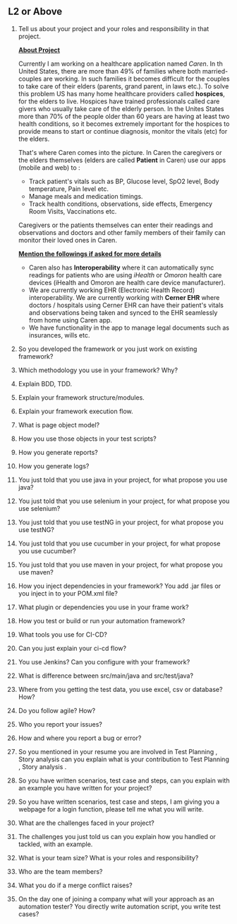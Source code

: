 ## L2 or Above

1. Tell us about your project and your roles and responsibility in that project.

    <ins>**About Project**</ins>

    Currently I am working on a healthcare application named *Caren*. 
    In th United States, there are more than 49% of families where both married-couples are working. In such families it becomes difficult for the couples to take care of their elders (parents, grand parent, in laws etc.). To solve this problem US has many home healthcare providers called **hospices**, for the elders to live.
    Hospices have trained professionals called care givers who usually take care of the elderly person.
    In the Unites States more than 70% of the people older than 60 years are having at least two health conditions, so it becomes extremely important for the hospices to provide means to start or continue diagnosis, monitor the vitals (etc) for the elders.
    
    That's where Caren comes into the picture. In Caren the caregivers or the elders themselves (elders are called **Patient** in Caren) use our apps (mobile and web) to :
    - Track patient's vitals such as BP, Glucose level, SpO2 level, Body temperature, Pain level etc.
    - Manage meals and medication timings.
    - Track health conditions, observations, side effects, Emergency Room Visits, Vaccinations etc.

    Caregivers or the patients themselves can enter their readings and observations and doctors and other family members of their family can monitor their loved ones in Caren.
    
    <ins>**Mention the followings if asked for more details**</ins>
    
    - Caren also has **Interoperability** where it can automatically sync readings for patients who are using *iHealth* or *Omoron* health care devices (iHealth and Omoron are health care device manufacturer).
    - We are currently working EHR (Electronic Health Record) interoperability. We are currently working with **Cerner EHR** where doctors / hospitals using Cerner EHR can have their patient's vitals and observations being taken and synced to the EHR seamlessly from home using Caren app.
    - We have functionality in the app to manage legal documents such as insurances, wills etc.
    
1. So you developed the framework or you just work on existing framework?
1. Which methodology you use in your framework? Why?
1. Explain BDD, TDD.
1. Explain your framework structure/modules.
1. Explain your framework execution flow.
1. What is page object model?
1. How you use those objects in your test scripts?
1. How you generate reports?
1. How you generate logs?
1. You just told that you use java in your project, for what propose you use java? 
1. You just told that you use selenium in your project, for what propose you use selenium? 
1. You just told that you use testNG in your project, for what propose you use testNG? 
1. You just told that you use cucumber in your project, for what propose you use cucumber? 
1. You just told that you use maven in your project, for what propose you use maven?
1. How you inject dependencies in your framework? You add .jar files or you inject in to your POM.xml file? 
1. What plugin or dependencies you use in your frame work?
1. How you test or build or run your automation framework?
1. What tools you use for CI-CD?
1. Can you just explain your ci-cd flow?
1. You use Jenkins? Can you configure with your framework? 
1. What is difference between src/main/java and src/test/java?
1. Where from you getting the test data, you use excel, csv or database? How?
1. Do you follow agile? How?
1. Who you report your issues?
1. How and where you report a bug or error?
1. So you mentioned in your resume you are involved in Test Planning , Story analysis  can you explain what is your contribution to  Test Planning , Story analysis .
1. So you have written scenarios, test case and steps, can you explain with an example you have written for your project?
1. So you have written scenarios, test case and steps, I am giving you a webpage for a login function, please tell me what you will write.
1. What are the challenges faced in your project?
1. The challenges you just told us can you explain how you handled or tackled, with an example.
1. What is your team size? What is your roles and responsibility?
1. Who are the team members?
1. What you do if a merge conflict raises?
1. On the day one of joining a company what will your approach as an automation tester? You directly write automation script, you write test cases?

